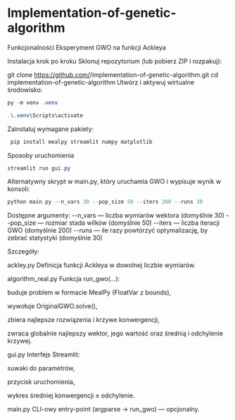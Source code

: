 # Implementation-of-genetic-algorithm

Funkcjonalności
Eksperyment GWO na funkcji Ackleya

Instalacja krok po kroku
Sklonuj repozytorium (lub pobierz ZIP i rozpakuj):

git clone https://github.com/<twoj-uzytkownik>/implementation-of-genetic-algorithm.git
cd implementation-of-genetic-algorithm
Utwórz i aktywuj wirtualne środowisko:
```powershell
py -m venv .venv
```
```powershell
.\.venv\Scripts\activate
```
Zainstaluj wymagane pakiety:
```powershell
 pip install mealpy streamlit numpy matplotlib
```
Sposoby uruchomienia
```powershell
streamlit run gui.py
```

Alternatywny skrypt w main.py, który uruchamia GWO i wypisuje wynik w konsoli:
```powershell
python main.py --n_vars 30 --pop_size 50 --iters 200 --runs 30
```

Dostępne argumenty:
--n_vars — liczba wymiarów wektora (domyślnie 30)
--pop_size — rozmiar stada wilków (domyślnie 50)
--iters — liczba iteracji GWO (domyślnie 200)
--runs — ile razy powtórzyć optymalizację, by zebrać statystyki (domyślnie 30)

Szczegóły:

ackley.py
Definicja funkcji Ackleya w dowolnej liczbie wymiarów.

algorithm_real.py
Funkcja run_gwo(...):

buduje problem w formacie MealPy (FloatVar z bounds),

wywołuje OriginalGWO.solve(),

zbiera najlepsze rozwiązenia i krzywe konwergencji,

zwraca globalnie najlepszy wektor, jego wartość oraz średnią i odchylenie krzywej.

gui.py
Interfejs Streamlit:

suwaki do parametrów,

przycisk uruchomienia,

wykres średniej konwergencji ± odchylenie.

main.py
CLI-owy entry-point (argparse → run_gwo) — opcjonalny.
